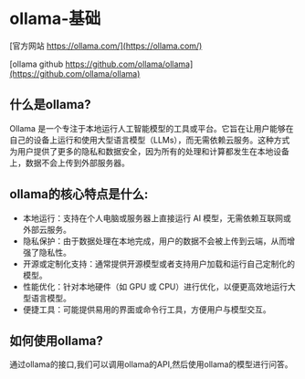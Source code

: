 # ollama-基础

[官方网站 https://ollama.com/](https://ollama.com/)

[ollama github https://github.com/ollama/ollama](https://github.com/ollama/ollama)

## 什么是ollama?

Ollama 是一个专注于本地运行人工智能模型的工具或平台。它旨在让用户能够在自己的设备上运行和使用大型语言模型（LLMs），而无需依赖云服务。这种方式为用户提供了更多的隐私和数据安全，因为所有的处理和计算都发生在本地设备上，数据不会上传到外部服务器。

## ollama的核心特点是什么:

- 本地运行：支持在个人电脑或服务器上直接运行 AI 模型，无需依赖互联网或外部云服务。
- 隐私保护：由于数据处理在本地完成，用户的数据不会被上传到云端，从而增强了隐私性。
- 开源或定制化支持：通常提供开源模型或者支持用户加载和运行自己定制化的模型。
- 性能优化：针对本地硬件（如 GPU 或 CPU）进行优化，以便更高效地运行大型语言模型。
- 便捷工具：可能提供易用的界面或命令行工具，方便用户与模型交互。

## 如何使用ollama?
通过ollama的接口,我们可以调用ollama的API,然后使用ollama的模型进行问答。